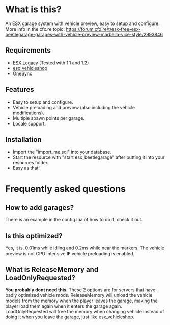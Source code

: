 # What is this?
An ESX garage system with vehicle preview, easy to setup and configure.
More info in the cfx.re topic: https://forum.cfx.re/t/esx-free-esx-beetlegarage-garages-with-vehicle-preview-marbella-vice-style/2993846

## Requirements
* [ESX Legacy](https://github.com/esx-framework/es_extended/tree/legacy) (Tested with 1.1 and 1.2)
* [esx_vehicleshop](https://github.com/esx-framework/esx_vehicleshop)
* OneSync

## Features
* Easy to setup and configure.
* Vehicle preloading and preview (also including the vehicle modifications).
* Multiple spawn points per garage.
* Locale support.

## Installation
- Import the "import_me.sql" into your database.
- Start the resource with "start esx_beetlegarage" after putting it into your resources folder.
- Easy as that!

# Frequently asked questions
## How to add garages?
There is an example in the config.lua of how to do it, check it out.

## Is this optimized?
Yes, it is. 0.01ms while idling and 0.2ms while near the markers. The vehicle preview is not CPU intensive **IF** vehicle preloading is enabled.

## What is ReleaseMemory and LoadOnlyRequested?
**You probably dont need this**. These 2 options are for servers that have badly optimized vehicle mods. ReleaseMemory will unload the vehicle models from the memory when the player leaves the garage, making the player load them again when it enters the garage again.
LoadOnlyRequested will free the memory when changing vehicle instead of doing it when you leave the garage, just like esx_vehicleshop.
